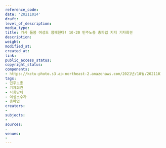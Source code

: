 ```yaml
---
reference_code: 
date: '20211014'
draft: 
level_of_description: 
media_type: 
title: 가사 돌봄 여성도 함께한다! 10·20 민주노총 총파업 지지 기자회견
description: 
weight: 
modified_at: 
created_at: 
link: 
public_access_status: 
copyright_status: 
components:
- https://kctu-photo.s3.ap-northeast-2.amazonaws.com/2021년/10월/20211014-가사+돌봄+여성도+함께한다!+10·20+민주노총+총파업+지지+기자회견_민주노총_기자회견_사회단체_여성소수자_총파업/_1D20067.jpg
tags:
- 민주노총
- 기자회견
- 사회단체
- 여성소수자
- 총파업
creators:
- 
subjects:
- 
sources:
- 
venues:
- 
---
```

